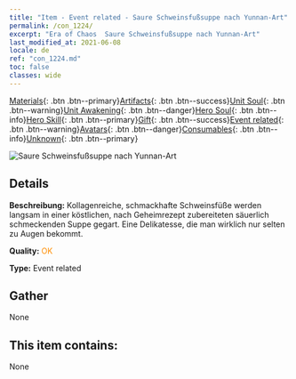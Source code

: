 ```yaml
---
title: "Item - Event related - Saure Schweinsfußsuppe nach Yunnan-Art"
permalink: /con_1224/
excerpt: "Era of Chaos  Saure Schweinsfußsuppe nach Yunnan-Art"
last_modified_at: 2021-06-08
locale: de
ref: "con_1224.md"
toc: false
classes: wide
---
```

 [Materials](/ItemsDE/){: .btn .btn--primary}[Artifacts](/ItemsDE/Artifacts/){: .btn .btn--success}[Unit Soul](/ItemsDE/UnitSoul/){: .btn .btn--warning}[Unit Awakening](/ItemsDE/UnitAwakening/){: .btn .btn--danger}[Hero Soul](/ItemsDE/HeroSoul/){: .btn .btn--info}[Hero Skill](/ItemsDE/HeroSkill/){: .btn .btn--primary}[Gift](/ItemsDE/Gift/){: .btn .btn--success}[Event related](/ItemsDE/Events/){: .btn .btn--warning}[Avatars](/ItemsDE/Avatars/){: .btn .btn--danger}[Consumables](/ItemsDE/Consumables/){: .btn .btn--info}[Unknown](/ItemsDE/Unknown/){: .btn .btn--primary}

 ![Saure Schweinsfußsuppe nach Yunnan-Art](/images/t/i_81531111.png)

## Details
 **Beschreibung:** Kollagenreiche, schmackhafte Schweinsfüße werden langsam in einer köstlichen, nach Geheimrezept zubereiteten säuerlich schmeckenden Suppe gegart. Eine Delikatesse, die man wirklich nur selten zu Augen bekommt.

 **Quality:** <span style="color: #FF8C00">OK</span>

 **Type:** Event related

## Gather

  None

## This item contains:

  None

